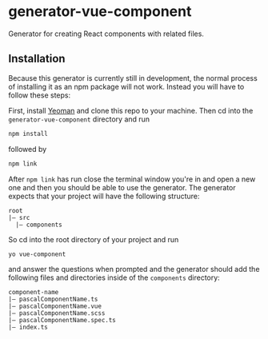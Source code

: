 # generator-vue-component
Generator for creating React components with related files.

## Installation

Because this generator is currently still in development, the normal process of installing it as an npm package will not work. Instead you will have to follow these steps:

First, install [Yeoman](http://yeoman.io) and clone this repo to your machine. Then cd into the `generator-vue-component` directory and run
```bash
npm install
```
followed by
```bash
npm link
```

After `npm link` has run close the terminal window you're in and open a new one and then you should be able to use the generator. The generator expects that your project will have the following structure:

```
root
|— src
  |— components
```
So cd into the root directory of your project and run

```bash
yo vue-component
```
and answer the questions when prompted and the generator should add the following files and directories inside of the `components` directory:
```
component-name
|— pascalComponentName.ts
|— pascalComponentName.vue
|— pascalComponentName.scss
|— pascalComponentName.spec.ts
|— index.ts
```
